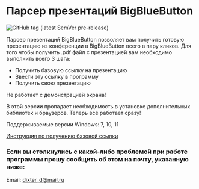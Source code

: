 # Парсер презентаций BigBlueButton
![GitHub tag (latest SemVer pre-release)](https://img.shields.io/github/v/tag/Dixter-TES/BigBlueButtonPresentationParser?include_prereleases)

Парсер презентаций BigBlueButton позволяет вам получить готовую презентацию из конференции в BigBlueButton всего в пару кликов.
Для того чтобы получить .pdf файл с презентацией вам необходимо выполнить всего 3 шага:
- Получить базовую ссылку на презентацию
- Ввести эту ссылку в программу
- Получить свою презентацию

Не работает с демонстрацией экрана!

В этой версии пропадает необходимость в установке дополнительных библиотек и браузеров. Теперь всё работает сразу!

Поддерживаемые версии Windows: 7, 10, 11

[Инструкция по получению базовой ссылки](https://www.youtube.com/watch?v=UiqwdudeDQo)

### Если вы столкнулись с какой-либо проблемой при работе программы прошу сообщить об этом на почту, указанную ниже:
Email: dixter_d@mail.ru
